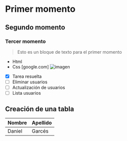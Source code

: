 # Primer momento
## Segundo momento 
### Tercer momento 
> Esto es un bloque de texto para el primer momento 
- Html
- Css
[google.com]
![imagen](https://quees.com.mx/wp-content/uploads/2021/09/a.jpg)
- [x] Tarea resuelta 
- [ ] Eliminar usuarios
- [ ] Actualización de usuarios
- [ ] Lista usuarios
## Creación de una tabla
| Nombre | Apellido | 
| ----------|-------|
| Daniel | Garcés
